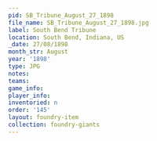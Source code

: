 ```yaml
---
pid: SB_Tribune_August_27_1898
file_name: SB_Tribune_August_27_1898.jpg
label: South Bend Tribune
location: South Bend, Indiana, US
_date: 27/08/1898
month_str: August
year: '1898'
type: JPG
notes: 
teams: 
game_info: 
player_info: 
inventoried: n
order: '145'
layout: foundry-item
collection: foundry-giants
---
```

